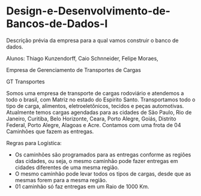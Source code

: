 # Design-e-Desenvolvimento-de-Bancos-de-Dados-I
Descrição prévia da empresa para a qual vamos construir o banco de dados.

Alunos:
Thiago Kunzendorff,
Caio Schnneider,
Felipe Moraes,

Empresa de Gerenciamento de Transportes de Cargas

GT Transportes

Somos uma empresa de transporte de cargas rodoviário e atendemos a todo o brasil, com Matriz no estado do Espirito Santo.
Transportamos todo o tipo de carga, alimentos, eletroeletônicos, tecidos e peças automotivas.
Atualmente temos cargas agendadas para as cidades de São Paulo, Rio de Janeiro, Curitiba, Belo Horizonte, Ceara, Porto Alegre, Goiás, Distrito Federal, Porto Alegre, Alagoas e Acre.
Contamos com uma frota de 04 Caminhões que fazem as entregas.

Regras para Logística:
- Os caminhões são programados para as entregas conforme as regiôes das cidades, ou seja, o mesmo caminhão pode fazer entregas em cidades diferentes de uma mesma região.
- O mesmo caminhão pode levar todos os tipos de cargas, desde que as mesmas forem para a mesma região.
- 01 caminhão só faz entregas em um Raio de 1000 Km.
